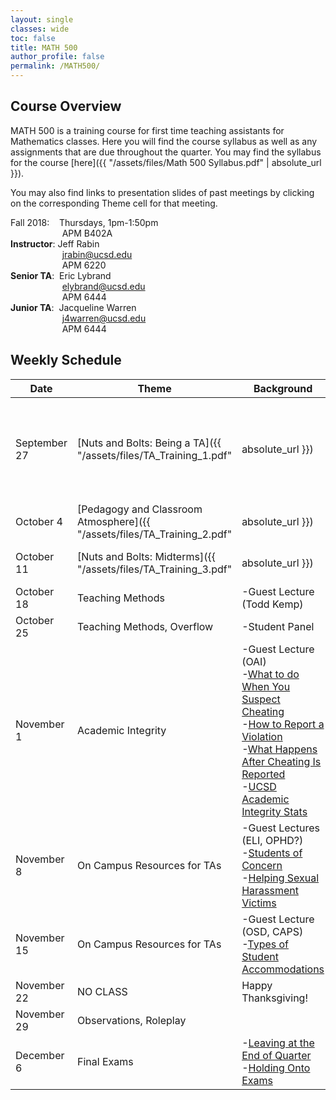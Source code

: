 ```yaml
---
layout: single
classes: wide
toc: false
title: MATH 500
author_profile: false
permalink: /MATH500/
---
```


## Course Overview

MATH 500 is a training course for first time teaching assistants for Mathematics classes. Here you will find the course syllabus as well as any assignments that are due throughout the quarter.
You may find the syllabus for the course [here]({{ "/assets/files/Math 500 Syllabus.pdf" | absolute_url }}).

You may also find links to presentation slides of past meetings by clicking on the
corresponding Theme cell for that meeting.

Fall 2018: &nbsp;&nbsp;&nbsp;Thursdays, 1pm-1:50pm  
&nbsp;&nbsp;&nbsp;&nbsp;&nbsp;&nbsp;&nbsp;&nbsp;&nbsp;&nbsp;&nbsp;&nbsp;&nbsp;&nbsp;&nbsp;&nbsp;&nbsp;&nbsp;&nbsp;&nbsp;&nbsp;APM B402A  
**Instructor**: Jeff Rabin  
&nbsp;&nbsp;&nbsp;&nbsp;&nbsp;&nbsp;&nbsp;&nbsp;&nbsp;&nbsp;&nbsp;&nbsp;&nbsp;&nbsp;&nbsp;&nbsp;&nbsp;&nbsp;&nbsp;&nbsp;&nbsp;jrabin@ucsd.edu  
&nbsp;&nbsp;&nbsp;&nbsp;&nbsp;&nbsp;&nbsp;&nbsp;&nbsp;&nbsp;&nbsp;&nbsp;&nbsp;&nbsp;&nbsp;&nbsp;&nbsp;&nbsp;&nbsp;&nbsp;&nbsp;APM 6220  
**Senior TA**: &nbsp;Eric Lybrand  
&nbsp;&nbsp;&nbsp;&nbsp;&nbsp;&nbsp;&nbsp;&nbsp;&nbsp;&nbsp;&nbsp;&nbsp;&nbsp;&nbsp;&nbsp;&nbsp;&nbsp;&nbsp;&nbsp;&nbsp;&nbsp;elybrand@ucsd.edu  
&nbsp;&nbsp;&nbsp;&nbsp;&nbsp;&nbsp;&nbsp;&nbsp;&nbsp;&nbsp;&nbsp;&nbsp;&nbsp;&nbsp;&nbsp;&nbsp;&nbsp;&nbsp;&nbsp;&nbsp;&nbsp;APM 6444  
**Junior TA**: &nbsp;Jacqueline Warren  
&nbsp;&nbsp;&nbsp;&nbsp;&nbsp;&nbsp;&nbsp;&nbsp;&nbsp;&nbsp;&nbsp;&nbsp;&nbsp;&nbsp;&nbsp;&nbsp;&nbsp;&nbsp;&nbsp;&nbsp;&nbsp;j4warren@ucsd.edu   
&nbsp;&nbsp;&nbsp;&nbsp;&nbsp;&nbsp;&nbsp;&nbsp;&nbsp;&nbsp;&nbsp;&nbsp;&nbsp;&nbsp;&nbsp;&nbsp;&nbsp;&nbsp;&nbsp;&nbsp;&nbsp;APM 6444  



## Weekly Schedule

| Date                   | Theme                            | Background                | Homework           |
| -----------------------| -------------------------------- | ------------------------- | ------------------ |
| September 27           | [Nuts and Bolts: Being a TA]({{ "/assets/files/TA_Training_1.pdf" | absolute_url }})	    | -[List of Responsibilities](http://www.math.ucsd.edu/~seniorta/Policies/TADuties.pdf)<br>-[Before the Quarter Starts](http://www.math.ucsd.edu/~seniorta/Gettingstarted/preparation.html)<br> -[Your First Section](http://www.math.ucsd.edu/~seniorta/Gettingstarted/firstsection.html) <br> -[How to Use Gradescope](https://math.ucsd.edu/resources/instructor-resources/gradescope/index.html)<br> -[How to Use TritonEd](https://blink.ucsd.edu/faculty/instruction/tritoned/use/index.html)<br> -[Writing a Teaching Statement](https://www.ams.org/notices/201501/rnoti-p59.pdf) <br> -[Example Teaching Statement]({{ "/assets/files/LS_teaching_statement.pdf" | absolute_url }})| Read your list of responsibilities (see first link). Write a teaching statement. Due October 4th. |
| October 4              | [Pedagogy and Classroom Atmosphere]({{ "/assets/files/TA_Training_2.pdf" | absolute_url }})| 					        |
| October 11             | [Nuts and Bolts: Midterms]({{ "/assets/files/TA_Training_3.pdf" | absolute_url }})		    | -[Proctoring](http://www.math.ucsd.edu/~seniorta/Gettingstarted/exams-proctoring.html)<br>-[Grading Exams](http://www.math.ucsd.edu/~seniorta/Gettingstarted/exams-grading.html)<br> -[Returning Exams](http://www.math.ucsd.edu/~seniorta/Gettingstarted/exams-returning.html) | |
| October 18             | Teaching Methods	  				| -Guest Lecture (Todd Kemp)|
| October 25             | Teaching Methods, Overflow       | -Student Panel			| Begin observing other TAs. Finish by November 15th. |
| November 1             | Academic Integrity	            | -Guest Lecture	(OAI) <br> -[What to do When You Suspect Cheating](https://academicintegrity.ucsd.edu/take-action/report-cheating/guidelines.html) <br> -[How to Report a Violation](https://academicintegrity.ucsd.edu/take-action/report-cheating/index.html)	<br>-[What Happens After Cheating Is Reported](https://academicintegrity.ucsd.edu/process/after-report.html#A-formal-Academic-Integrity-Rev)<br> -[UCSD Academic Integrity Stats](https://academicintegrity.ucsd.edu/about/reports.html)   |
| November 8             | On Campus Resources for TAs		| -Guest Lectures (ELI, OPHD?) <br> -[Students of Concern](https://blink.ucsd.edu/instructors/advising/concern/index.html)<br> -[Helping Sexual Harassment Victims](http://sos.ucsd.edu/get-help/help-someone.html)|
| November 15            | On Campus Resources for TAs		| -Guest Lecture	(OSD, CAPS) <br> -[Types of Student Accommodations](https://disabilities.ucsd.edu/students/typesaccommodations.html)		| Rewrite teaching statement. |
| November 22            | NO CLASS				            | Happy Thanksgiving!	    |
| November 29            | Observations, Roleplay			| 						    |
| December 6             | Final Exams			            | -[Leaving at the End of Quarter](http://www.math.ucsd.edu/~seniorta/Policies/leaving.html)<br> -[Holding Onto Exams](http://www.math.ucsd.edu/~seniorta/Policies/exams.html)| |
